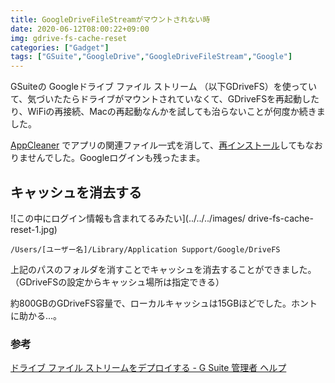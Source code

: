 ```yaml
---
title: GoogleDriveFileStreamがマウントされない時
date: 2020-06-12T08:00:22+09:00
img: gdrive-fs-cache-reset
categories: ["Gadget"]
tags: ["GSuite","GoogleDrive","GoogleDriveFileStream","Google"]
---
```

GSuiteの Googleドライブ ファイル ストリーム （以下GDriveFS）を使っていて、気づいたたらドライブがマウントされていなくて、GDriveFSを再起動したり、WiFiの再接続、Macの再起動なんかを試しても治らないことが何度か続きました。

[AppCleaner](https://freemacsoft.net/appcleaner/) でアプリの関連ファイル一式を消して、[再インストール](https://support.google.com/a/answer/7491144?hl=ja#windows)してもなおりませんでした。Googleログインも残ったまま。

## キャッシュを消去する

![この中にログイン情報も含まれてるみたい](../../../images/ drive-fs-cache-reset-1.jpg)

```
/Users/[ユーザー名]/Library/Application Support/Google/DriveFS
```

上記のパスのフォルダを消すことでキャッシュを消去することができました。（GDriveFSの設定からキャッシュ場所は指定できる）

約800GBのGDriveFS容量で、ローカルキャッシュは15GBほどでした。ホントに助かる...。

### 参考

[ドライブ ファイル ストリームをデプロイする - G Suite 管理者 ヘルプ](https://support.google.com/a/answer/7491144?hl=ja#uninstall)